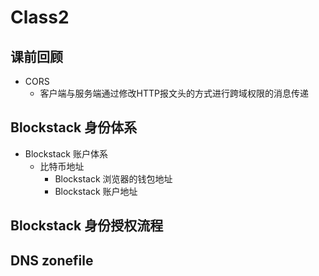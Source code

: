 # Class2

## 课前回顾
  - CORS
    - 客户端与服务端通过修改HTTP报文头的方式进行跨域权限的消息传递

## Blockstack 身份体系
  - Blockstack 账户体系
    - 比特币地址
      - Blockstack 浏览器的钱包地址
      - Blockstack 账户地址


## Blockstack 身份授权流程

## DNS zonefile
